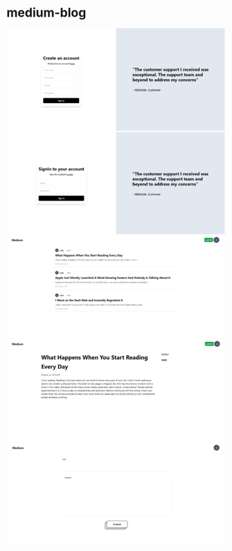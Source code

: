 # medium-blog

![Preview 1](</images/preview%20(1).png>)
![Preview 2](</images/preview%20(2).png>)
![Preview 4](</images/preview%20(4).png>)
![Preview 5](</images/preview%20(5).png>)
![Preview 6](</images/preview%20(6).png>)
